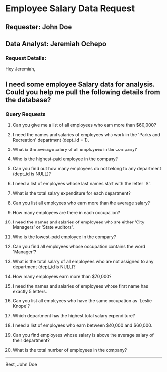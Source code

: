 # Employee Salary Data Request

## Requester: John Doe

## Data Analyst: Jeremiah Ochepo

### Request Details:

Hey Jeremiah,

I need some employee Salary data for analysis. Could you help me pull the following details from the database?
---

### **Query Requests**

1. Can you give me a list of all employees who earn more than $60,000?

2. I need the names and salaries of employees who work in the 'Parks and Recreation' department (dept_id = 1).

3. What is the average salary of all employees in the company?

4. Who is the highest-paid employee in the company?

5. Can you find out how many employees do not belong to any department (dept_id is NULL)?

6. I need a list of employees whose last names start with the letter 'S'.

7. What is the total salary expenditure for each department?

8. Can you list all employees who earn more than the average salary?

9. How many employees are there in each occupation?

10. I need the names and salaries of employees who are either 'City Managers' or 'State Auditors'.

11. Who is the lowest-paid employee in the company?

12. Can you find all employees whose occupation contains the word 'Manager'?

13. What is the total salary of all employees who are not assigned to any department (dept_id is NULL)?

14. How many employees earn more than $70,000?

15. I need the names and salaries of employees whose first name has exactly 5 letters.

16. Can you list all employees who have the same occupation as 'Leslie Knope'?

17. Which department has the highest total salary expenditure?

18. I need a list of employees who earn between $40,000 and $60,000.

19. Can you find employees whose salary is above the average salary of their department?

20. What is the total number of employees in the company?

---

Best,
John Doe

